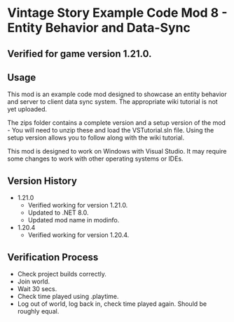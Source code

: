 # Vintage Story Example Code Mod 8 - Entity Behavior and Data-Sync

## Verified for game version 1.21.0.

## Usage
This mod is an example code mod designed to showcase an entity behavior and server to client data sync system. The appropriate wiki tutorial is not yet uploaded.

The zips folder contains a complete version and a setup version of the mod - You will need to unzip these and load the VSTutorial.sln file.
Using the setup version allows you to follow along with the wiki tutorial.

This mod is designed to work on Windows with Visual Studio. It may require some changes to work with other operating systems or IDEs.

## Version History
 - 1.21.0
   - Verified working for version 1.21.0.
   - Updated to .NET 8.0.
   - Updated mod name in modinfo.
 - 1.20.4
   - Verified working for version 1.20.4.
  
## Verification Process	
 - Check project builds correctly.
 - Join world.
 - Wait 30 secs.
 - Check time played using .playtime.
 - Log out of world, log back in, check time played again. Should be roughly equal.